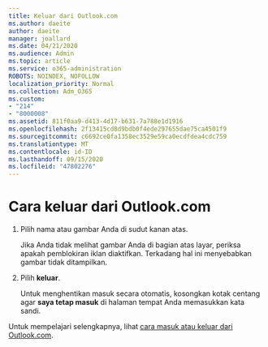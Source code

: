 ```yaml
---
title: Keluar dari Outlook.com
ms.author: daeite
author: daeite
manager: joallard
ms.date: 04/21/2020
ms.audience: Admin
ms.topic: article
ms.service: o365-administration
ROBOTS: NOINDEX, NOFOLLOW
localization_priority: Normal
ms.collection: Adm_O365
ms.custom:
- "214"
- "8000008"
ms.assetid: 811f0aa9-d413-4d17-b631-7a788e1d1916
ms.openlocfilehash: 2f13415cd8d9bdb0f4ede297655dae75ca4501f9
ms.sourcegitcommit: c6692ce0fa1358ec3529e59ca0ecdfdea4cdc759
ms.translationtype: MT
ms.contentlocale: id-ID
ms.lasthandoff: 09/15/2020
ms.locfileid: "47802276"
---
```

# <a name="how-to-sign-out-of-outlookcom"></a>Cara keluar dari Outlook.com

1. Pilih nama atau gambar Anda di sudut kanan atas.

    Jika Anda tidak melihat gambar Anda di bagian atas layar, periksa apakah pemblokiran iklan diaktifkan. Terkadang hal ini menyebabkan gambar tidak ditampilkan.

2. Pilih **keluar**.

    Untuk menghentikan masuk secara otomatis, kosongkan kotak centang agar **saya tetap masuk** di halaman tempat Anda memasukkan kata sandi.

Untuk mempelajari selengkapnya, lihat [cara masuk atau keluar dari Outlook.com](https://support.office.com/article/e08eb8ac-ac27-49f4-a400-a47311e1ee7e?wt.mc_id=Office_Outlook_com_Alchemy).
  